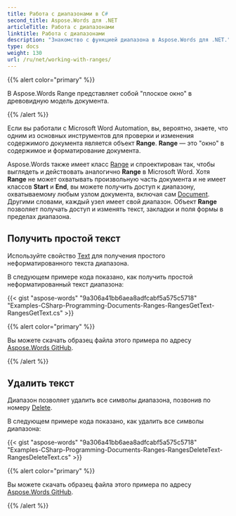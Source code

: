 ```yaml
---
title: Работа с диапазонами в C#
second_title: Aspose.Words для .NET
articleTitle: Работа с диапазонами
linktitle: Работа с диапазонами
description: "Знакомство с функцией диапазона в Aspose.Words для .NET."
type: docs
weight: 130
url: /ru/net/working-with-ranges/
---
```


{{% alert color="primary" %}}

В Aspose.Words Range представляет собой "плоское окно" в древовидную модель документа.

{{% /alert %}}

Если вы работали с Microsoft Word Automation, вы, вероятно, знаете, что одним из основных инструментов для проверки и изменения содержимого документа является объект **Range**. **Range** — это "окно" в содержимое и форматирование документа.

Aspose.Words также имеет класс [Range](https://reference.aspose.com/words/ru/net/aspose.words/range/) и спроектирован так, чтобы выглядеть и действовать аналогично **Range** в Microsoft Word. Хотя **Range** не может охватывать произвольную часть документа и не имеет классов **Start** и **End**, вы можете получить доступ к диапазону, охватываемому любым узлом документа, включая сам [Document](https://reference.aspose.com/words/ru/net/aspose.words/document/). Другими словами, каждый узел имеет свой диапазон. Объект **Range** позволяет получать доступ и изменять текст, закладки и поля формы в пределах диапазона.

## Получить простой текст

Используйте свойство [Text](https://reference.aspose.com/words/ru/net/aspose.words/range/text/) для получения простого неформатированного текста диапазона.

В следующем примере кода показано, как получить простой неформатированный текст диапазона:

{{< gist "aspose-words" "9a306a41bb6aea8adfcabf5a575c5718" "Examples-CSharp-Programming-Documents-Ranges-RangesGetText-RangesGetText.cs" >}}

{{% alert color="primary" %}}

Вы можете скачать образец файла этого примера по адресу [Aspose.Words GitHub](ttps://github.com/aspose-words/Aspose.Words-for-.NET/blob/master/Examples/Data/Document.docx).

{{% /alert %}}

## Удалить текст

Диапазон позволяет удалить все символы диапазона, позвонив по номеру [Delete](https://reference.aspose.com/words/ru/net/aspose.words/range/delete/).

В следующем примере кода показано, как удалить все символы диапазона:

{{< gist "aspose-words" "9a306a41bb6aea8adfcabf5a575c5718" "Examples-CSharp-Programming-Documents-Ranges-RangesDeleteText-RangesDeleteText.cs" >}}

{{% alert color="primary" %}}

Вы можете скачать образец файла этого примера по адресу [Aspose.Words GitHub](ttps://github.com/aspose-words/Aspose.Words-for-.NET/blob/master/Examples/Data/Document.docx).

{{% /alert %}}